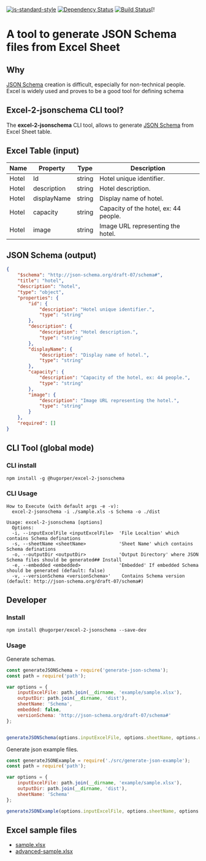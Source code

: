 [![js-standard-style](https://img.shields.io/badge/code%20style-standard-brightgreen.svg)](http://standardjs.com/)
[![Dependency Status](https://tidelift.com/badges/github/hugorper/excel-2-jsonschema)](https://tidelift.com/badges/github/hugorper/excel-2-jsonschema) [![Build Status](https://travis-ci.org/hugorper/excel-2-jsonschema.svg?branch=master)](https://travis-ci.org/hugorper/excel-2-jsonschema)[!

# A tool to generate JSON Schema files from Excel Sheet

## Why

 [JSON Schema](http://json-schema.org/) creation is difficult, especially for non-technical people. Excel is widely used and proves to be a good tool for defining schema

## Excel-2-jsonschema CLI tool?

The **excel-2-jsonschema** CLI tool, allows to generate [JSON Schema](http://json-schema.org/) from Excel Sheet table.

## Excel Table (input)

|Name|Property|Type|Description|
|----|--------|----|------------|
|Hotel|Id|string|Hotel unique identifier.|
|Hotel|description|string|Hotel description.|
|Hotel|displayName|string|Display name of hotel.|
|Hotel|capacity|string|Capacity of the hotel, ex: 44 people.|
|Hotel|image|string|Image URL representing the hotel.|

## JSON Schema (output)

```json
{
    "$schema": "http://json-schema.org/draft-07/schema#",
    "title": "hotel",
    "description": "hotel",
    "type": "object",
    "properties": {
        "id": {
            "description": "Hotel unique identifier.",
            "type": "string"
        },
        "description": {
            "description": "Hotel description.",
            "type": "string"
        },
        "displayName": {
            "description": "Display name of hotel.",
            "type": "string"
        },
        "capacity": {
            "description": "Capacity of the hotel, ex: 44 people.",
            "type": "string"
        },
        "image": {
            "description": "Image URL representing the hotel.",
            "type": "string"
        }
    },
    "required": []
}
```

## CLI Tool (global mode)

### CLI install

```npm install -g @hugorper/excel-2-jsonschema```

### CLI Usage

```
How to Execute (with default args -e -v):
  excel-2-jsonschema -i ./sample.xls -s Schema -o ./dist 

Usage: excel-2-jsonschema [options]
  Options:
  -i, --inputExcelFile <inputExcelFile>  'File Localtion' which contains Schema definations
  -s, --sheetName <sheetName>            'Sheet Name' which contains Schema definations
  -o, --outputDir <outputDir>            'Output Directory' where JSON Schema files should be generated## Install
  -e, --embedded <embedded>              'Embedded' If embedded Schema should be generated (default: false)
  -v, --versionSchema <versionSchema>'    Contains Schema version (default: http://json-schema.org/draft-07/schema#)
```

## Developer 

### Install

```npm install @hugorper/excel-2-jsonschema --save-dev```

### Usage

Generate schemas.

```js
const generateJSONSchema = require('generate-json-schema');
const path = require('path');

var options = {
    inputExcelFile: path.join(__dirname, 'example/sample.xlsx'),
    outputDir: path.join(__dirname, 'dist'),
    sheetName: 'Schema',
    embedded: false,
    versionSchema: 'http://json-schema.org/draft-07/schema#'  
};


generateJSONSchema(options.inputExcelFile, options.sheetName, options.outputDir, options.embedded, options.versionSchema);
```

Generate json example files.

```js
const generateJSONExample = require('./src/generate-json-example');
const path = require('path');

var options = {
    inputExcelFile: path.join(__dirname, 'example/sample.xlsx'),
    outputDir: path.join(__dirname, 'dist'),
    sheetName: 'Schema'  
};

generateJSONExample(options.inputExcelFile, options.sheetName, options.outputDir);
```

## Excel sample files

* [sample.xlsx](https://github.com/hugorper/excel-2-jsonschema/example/sample.xlsx)
* [advanced-sample.xlsx](https://github.com/hugorper/excel-2-jsonschemaa/example/advanced-sample.xlsx)
